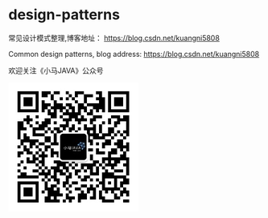 # design-patterns

常见设计模式整理,博客地址： https://blog.csdn.net/kuangni5808

Common design patterns, blog address: https://blog.csdn.net/kuangni5808

欢迎关注《小马JAVA》公众号

![image](https://github.com/mayunkun/design-patterns/blob/main/images/20201104140012922.jpg)
